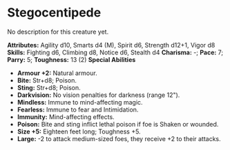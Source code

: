 # Stegocentipede

No description for this creature yet.

**Attributes:** Agility d10, Smarts d4 (M), Spirit d6, Strength d12+1,
Vigor d8
**Skills:** Fighting d6, Climbing d8, Notice d6, Stealth d4
**Charisma:** -; **Pace:** 7; **Parry:** 5; **Toughness:** 13 (2)
**Special Abilities**

- **Armour +2:** Natural armour.
- **Bite:** Str+d8; Poison.
- **Sting:** Str+d8; Poison.
- **Darkvision:** No vision penalties for darkness (range 12").
- **Mindless:** Immune to mind-affecting magic.
- **Fearless:** Immune to fear and Intimidation.
- **Immunity:** Mind-affecting effects.
- **Poison:** Bite and sting inflict lethal poison if foe is Shaken or
wounded.
- **Size +5:** Eighteen feet long; Toughness +5.
- **Large:** -2 to attack medium-sized foes, they receive +2 to their
attacks.
